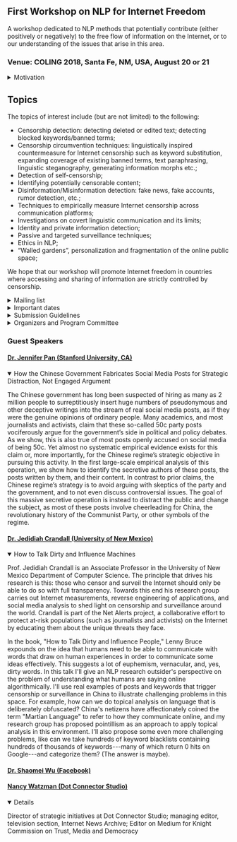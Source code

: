 ## First Workshop on NLP for Internet Freedom

A workshop dedicated to NLP methods that potentially contribute (either positively or negatively) to the free flow of information
on the Internet, or to our understanding of the issues that arise in this area. 
 
### Venue: COLING 2018, Santa Fe, NM, USA, August 20 or 21
 
<details> 
 <summary>Motivation</summary>
 
According to the recent report produced by Freedom House (freedomhouse.org), an  “independent watchdog organization dedicated to the expansion of freedom and democracy around the world”, Internet freedom declined in 2016 for the sixth consecutive year. 67% of all Internet users live in countries where criticism of the government, military, or ruling family are subject to censorship.  Social media users face unprecedented penalties, as authorities in 38 countries made arrests based on social media posts over the past year. Globally, 27 percent of all internet users live in countries where people have been arrested for publishing, sharing, or merely “liking” content on Facebook. Governments are increasingly going after messaging apps like WhatsApp and Telegram, which can spread information quickly and securely.

Various barriers exist to prevent citizens of a large number of countries to access information. Some involve infrastructural and economic barriers, others  violations of user rights such as surveillance, privacy and repercussions for online speech and activities such as imprisonment, extralegal harassment or cyberattacks. Yet another area is limits on content, which involves legal regulations on content, technical filtering and blocking websites, (self-)censorship.

Large internet providers are effective monopolies, and themselves have the power to use NLP techniques to control information flow. Users are suspended or banned, sometimes without human intervention, and with little opportunity for redress. Users react to this by using coded, oblique or metaphorical  language, by taking steps to conceal their identity such as the use of multiple accounts, raising questions about who the real originating author of a post actually is.

This workshop should bring together NLP researchers whose work contributes to the free flow of information on the Internet.

</details>

## Topics

  The topics of interest include (but are not limited) to the following:

- Censorship detection: detecting deleted or edited text; detecting blocked keywords/banned terms;
- Censorship circumvention techniques: linguistically inspired countermeasure for Internet censorship such as keyword substitution, expanding coverage of existing banned terms,  text paraphrasing, linguistic steganography, generating information morphs etc.;
- Detection of self-censorship;
- Identifying potentially censorable content;
- Disinformation/Misinformation detection: fake news,  fake accounts, rumor detection, etc.;
- Techniques to empirically measure Internet censorship across communication platforms;
- Investigations on covert linguistic communication and its limits;
- Identity and private information detection;
- Passive and targeted surveillance techniques;
- Ethics in NLP;
- “Walled gardens”, personalization and fragmentation of the online public space;

We hope that our workshop will promote Internet freedom in countries where accessing and sharing of information are strictly controlled by censorship.

<details>
 <summary>Mailing list</summary>
[Mailing list for the workshop](https://groups.google.com/forum/#!forum/nlp4if)
</details>

<details>
<summary>Important dates</summary>

- workshop submission deadline: May 25, 2018

- notification: June 20, 2018

- camera-ready submission deadline: June 30, 2018

- workshop dates: August 20-21, 2018
</details>
 
 <details>
 <summary>Submission Guidelines</summary>
Submissions should be written in English and anonymized with regard to the authors and/or their institution (no author-identifying information on the title page nor anywhere in the paper), including referencing style as usual. Authors should also ensure that identifying meta-information is removed from files submitted for review.

Submissions must use the Word or LaTeX template files provided by COLING 2018 and conform to the format defined by the COLING 2018 style guidelines.

* Long paper submission: up to 8 pages of content, plus 2 pages for references; final versions of long papers: one additional page: up to 9 pages with unlimited pages for references
* Short paper submission: up to 4 pages of content, plus 2 pages for references; final version of short papers: up to 5 pages with unlimited pages for references

PDF files must be submitted electronically via the START submission system <https://www.softconf.com/coling2018/ws-NLP4IF/>.
The recommended style files are available at <http://coling2018.org/wp-content/uploads/2018/01/coling2018.zip>.

Double submission policy: Parallel submission to other meetings or publications are possible but must be immediately notified to the workshop contact person. If accepted, withdrawals are only possible within two days after notification.
</details>

<details>
 <summary>Organizers and Program Committee</summary>
### Organizers:
 
- Chris Brew, Computational Research Scientist, Digital Operatives: chris.brew@digitaloperatives.com
- Anna Feldman,Professor of Linguistics and Computer Science at Montclair State University. feldmana@montclair.edu
- Chris Leberknight,Associate Professor of Computer Science at Montclair State University. leberknightc@montclair.edu 
 
 
 
### Program Committee 
- Joan Bachenko, Deception Discovery Technologies, NJ
- Jedidiah Crandall, University of New Mexico, NM
- Chaya Hiruncharoenvate, Mahasarakham University 
- Lifu Huang, Rensselaer Polytechnic Institute (RPI), NY
- Zubin Jelveh, The University of Chicago
- Judith Klavans, Columbia University, NY
- Jeffrey Knockel, University of New Mexico, NM
- Will Lowe, Princeton University
- Rada Mihalcea, University of Michigan, Ann Arbor, MI
- Prateek Mittal, Princeton University, NJ
- Rishab Nithyanand, Data & Society, NY
- Noah Smith, University of Washington
- Thamar Solorio, University of Houston, TX
- Mahmood Sharif, Carnegie Mellon University, PA
- Evan Sultanik, Trail of Bits, NY 
- Svitlana Volkova, Pacific Northwest National Laboratory, WA 
- Brook Wu, NJIT, NJ
</details>


### Guest Speakers

#### [Dr. Jennifer Pan (Stanford University, CA)](https://comm.stanford.edu/faculty-pan/)
<details open>
<summary> How the Chinese Government Fabricates Social Media Posts for Strategic Distraction, Not Engaged Argument </summary>
 


The Chinese government has long been suspected of hiring as many as 2 million people to surreptitiously insert huge numbers of pseudonymous and other deceptive writings into the stream of real social media posts, as if they were the genuine opinions of ordinary people. Many academics, and most journalists and activists, claim that these so-called 50c party posts vociferously argue for the government’s side in political and policy debates. As we show, this is also true of most posts openly accused on social media of being 50c. Yet almost no systematic empirical evidence exists for this claim or, more importantly, for the Chinese regime’s strategic objective in pursuing this activity. In the first large-scale empirical analysis of this operation, we show how to identify the secretive authors of these posts, the posts written by them, and their content. In contrast to prior claims, the Chinese regime’s strategy is to avoid arguing with skeptics of the party and the government, and to not even discuss controversial issues. The goal of this massive secretive operation is instead to distract the public and change the subject, as most of these posts involve cheerleading for China, the revolutionary history of the Communist Party, or other symbols of the regime. 
 </details>
 
#### [Dr. Jedidiah Crandall (University of New Mexico)](https://www.cs.unm.edu/~crandall/)
<details open>
<summary> How to Talk Dirty and Influence Machines </summary>

Prof. Jedidiah Crandall is an Associate Professor in the University of New Mexico Department of Computer Science. The principle that drives his research is this: those who censor and surveil the Internet should only be able to do so with full transparency. Towards this end his research group carries out Internet measurements, reverse engineering of applications, and social media analysis to shed light on censorship and surveillance around the world. Crandall is part of the Net Alerts project, a collaborative effort to protect at-risk populations (such as journalists and activists) on the Internet by educating them about the unique threats they face.

In the book, "How to Talk Dirty and Influence People," Lenny Bruce expounds on the idea that humans need to be able to communicate with words that draw on human experiences in order to communicate some ideas effectively. This suggests a lot of euphemism, vernacular, and, yes, dirty words. In this talk I'll give an NLP research outsider's perspective on the problem of understanding what humans are saying online algorithmically. I'll use real examples of posts and keywords that trigger censorship or surveillance in China to illustrate challenging problems in this space. For example, how can we do topical analysis on language that is deliberately obfuscated? China's netizens have affectionately coined the term "Martian Language" to refer to how they communicate online, and my research group has proposed pointillism as an approach to apply topical analysis in this environment. I'll also propose some even more challenging problems, like can we take hundreds of keyword blacklists containing hundreds of thousands of keywords---many of which return 0 hits on Google---and categorize them? (The answer is maybe).

</details>

#### [Dr. Shaomei Wu (Facebook)](https://research.fb.com/people/wu-shaomei/)

#### [Nancy Watzman (Dot Connector Studio)](https://blog.archive.org/author/nancyw/)
<details open>

 
 Director of strategic initiatives at Dot Connector Studio; managing editor, television section, Internet News Archive; Editor on Medium for Knight Commission on Trust, Media and Democracy
 </details>
